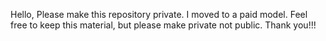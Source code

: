 Hello,
Please make this repository private.
I moved to a paid model.
Feel free to keep this material, but please make private not public.
Thank you!!!
